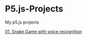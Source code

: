 # P5.js-Projects
My p5.js projects

[01. Snake Game with voice recognition](https://github.com/Svetloslav15/P5.js-Projects/tree/master/01.%20SnakeWithVoiceRecognition)
